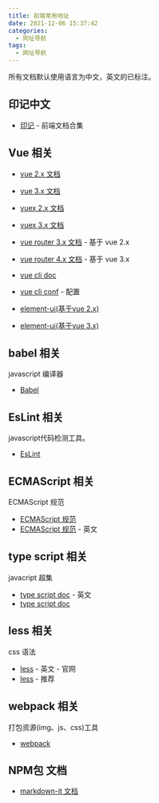 ```yaml
---
title: 前端常用地址
date: 2021-12-06 15:37:42
categories:
  - 网址导航
tags:
  - 网址导航
---
```


所有文档默认使用语言为中文，英文的已标注。

## 印记中文

* [印记](https://docschina.org/) - 前端文档合集

## Vue 相关

* [vue 2.x 文档](https://cn.vuejs.org/v2/guide/)
* [vue 3.x 文档](https://v3.cn.vuejs.org/)

* [vuex 2.x 文档](https://vuex.vuejs.org/zh/)
* [vuex 3.x 文档](https://next.vuex.vuejs.org/zh/index.html)

* [vue router 3.x 文档](https://router.vuejs.org/zh/) - 基于 vue 2.x
* [vue router 4.x 文档](https://next.router.vuejs.org/zh/index.html) - 基于 vue 3.x

* [vue cli doc](https://cli.vuejs.org/zh/)
* [vue cli conf](https://cli.vuejs.org/zh/config/) - 配置

* [element-ui(基于vue 2.x)](https://element.eleme.cn/#/zh-CN/component/installation)
* [element-ui(基于vue 3.x)](https://element-plus.gitee.io/zh-CN/)

## babel 相关

javascript 编译器

* [Babel](https://babel.docschina.org/)

## EsLint 相关

javascript代码检测工具。

* [EsLint](https://cn.eslint.org/)

## ECMAScript 相关

ECMAScript 规范

* [ECMAScript 规范](https://ecma262.docschina.org/#sec-intro)
* [ECMAScript 规范](https://tc39.es/ecma262/) - 英文

## type script 相关

javacript 超集

* [type script doc](https://www.typescriptlang.org/docs/) - 英文
* [type script doc](https://www.tslang.cn/docs/home.html)

## less 相关

css 语法

* [less](https://lesscss.org/) - 英文 - 官网
* [less](https://less.bootcss.com/) - 推荐

## webpack 相关

打包资源(img、js、css)工具

* [webpack](https://webpack.docschina.org/concepts/)

## NPM包 文档

* [markdown-it 文档](https://markdown-it.docschina.org/)
